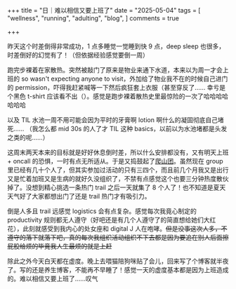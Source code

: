 +++
title = "日｜难以相信又要上班了"
date = "2025-05-04"
tags = [
    "wellness",
    "running",
    "adulting",
    "blog",
]
comments = true

+++

昨天这个时差倒得非常成功，1 点多睡觉一觉睡到快 9 点，deep sleep 也很多，时差倒好的幻觉有了！（但依据经验感觉要倒一周）

跑完步裸着在家散热。突然被敲门了原来是物业来通下水道，本来以为周一才会上班的 so wasn't expecting anyone to visit，外加给了物业我不在的时候自己进门的 permission，吓得我赶紧喊等一下然后疯狂套上衣服（甚至穿反了…… 幸亏是个黑色 t-shirt 应该看不出（）。感觉是跑步裸着散热史里最惊险的一次了哈哈哈哈哈哈哈

以及 TIL 水池一周不用可能会因为平时的牙膏啊 lotion 啊什么的凝固彻底自己堵死…… （我怎么都 mid 30s 的人了才 TIL 这种 basics，以前以为水池堵都是头发之类的呢……）

这周末两天本来的目标就是好好休息倒时差，所以什么安排都没有，又有明天上班 + oncall 的恐惧，一时有点无所适从。于是又捣鼓起了[爬山团](https://blog.douchi.space/seattle-hiking-group/?utm_source=daily)。虽然现在 group 里已经有几十个人了，但其实参加过活动的只有三四个，而且前几个月我又是出行又是忙着加班又是生病的就好久没组织了，不禁有点感觉这个也要三分钟热度散伙掉了。没想到精心挑选一条热门 trail 之后一天就集了 8 个人了！也不知道是夏天天气好了大家都想出门了还是 trail 热门才有吸引力。

倒是人多且 trail 远感觉 logistics 会有点复杂。感觉每次我竟心制定的 productivity 规则都无人遵守（好吧还是有几个人遵守了的简直想给她们大红花），此刻就感受到我内心的处女座和 digital J 人在咆哮。~~但是没事这次人多，不遵守的落下就落下吧，真的每次我组织活动组织不下去都是因为要追在别人后面擦屁股给烦的毕竟我人生最烦的就是上赶~~

除此之外今天白天都在虚度。晚上去喂猫陪狗咪贴了会儿，回来写了个博客就半夜了。写的还是养生博客，不能再不早睡了！感觉一天的虚度基本都是因为上班造成的。难以相信又要上班了……叹气